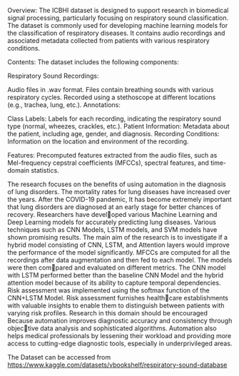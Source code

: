 Overview:
The ICBHI dataset is designed to support research in biomedical signal processing, particularly focusing on respiratory sound classification. The dataset is commonly used for developing machine learning models for the classification of respiratory diseases. It contains audio recordings and associated metadata collected from patients with various respiratory conditions.

Contents:
The dataset includes the following components:

Respiratory Sound Recordings:

Audio files in .wav format.
Files contain breathing sounds with various respiratory cycles.
Recorded using a stethoscope at different locations (e.g., trachea, lung, etc.).
Annotations:

Class Labels: Labels for each recording, indicating the respiratory sound type (normal, wheezes, crackles, etc.).
Patient Information: Metadata about the patient, including age, gender, and diagnosis.
Recording Conditions: Information on the location and environment of the recording.

Features:
Precomputed features extracted from the audio files, such as Mel-frequency cepstral coefficients (MFCCs), spectral features, and time-domain statistics.

The research focuses on the benefits of using automation in the diagnosis of lung
disorders. The mortality rates for lung diseases have increased over the years. After
the COVID-19 pandemic, It has become extremely important that lung disorders are
diagnosed at an early stage for better chances of recovery. Researchers have developed various Machine Learning and Deep Learning models for accurately predicting
lung diseases. Various techniques such as CNN Models, LSTM models, and SVM
models have shown promising results. The main aim of the research is to investigate
if a hybrid model consisting of CNN, LSTM, and Attention layers would improve the
performance of the model significantly. MFCCs are computed for all the recordings
after data augmentation and then fed to each model. The models were then compared and evaluated on different metrics. The CNN model with LSTM performed
better than the baseline CNN Model and the hybrid attention model because of its
ability to capture temporal dependencies. Risk assessment was implemented using
the softmax function of the CNN+LSTM Model. Risk assessment furnishes healthcare establishments with valuable insights to enable them to distinguish between
patients with varying risk profiles. Research in this domain should be encouraged
Because automation improves diagnostic accuracy and consistency through objective data analysis and sophisticated algorithms. Automation also helps medical
professionals by lessening their workload and providing more access to cutting-edge
diagnostic tools, especially in underprivileged areas.


The Dataset can be accessed from https://www.kaggle.com/datasets/vbookshelf/respiratory-sound-database
